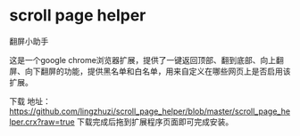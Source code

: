 scroll page helper
==================

翻屏小助手

这是一个google chrome浏览器扩展，提供了一键返回顶部、翻到底部、向上翻屏、向下翻屏的功能，提供黑名单和白名单，用来自定义在哪些网页上是否启用该扩展。

下载
地址：https://github.com/lingzhuzi/scroll_page_helper/blob/master/scroll_page_helper.crx?raw=true
下载完成后拖到扩展程序页面即可完成安装。
